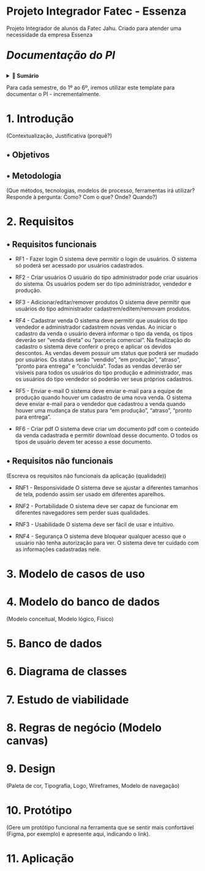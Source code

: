 # Projeto Integrador Fatec - Essenza
Projeto Integrador de alunos da Fatec Jahu. Criado para atender uma necessidade da empresa Essenza

<p align="left" style="font-size:28px;"><strong><em>Documentação do PI</em></strong></p>

<details>
  <summary><strong>📑 Sumário</strong></summary>

- [1. Introdução](#1-introdução)
  - [Objetivos](#-objetivos)
  - [Metodologia](#-metodologia)
- [2. Requisitos](#2-requisitos)
  - [Requisitos funcionais](#-requisitos-funcionais)
  - [Requisitos não funcionais](#-requisitos-não-funcionais)
- [3. Modelo de casos de uso](#3-modelo-de-casos-de-uso)
- [4. Modelo do banco de dados](#4-modelo-do-banco-de-dados)
- [5. Banco de dados](#5-banco-de-dados)
- [6. Diagrama de classes](#6-diagrama-de-classes)
- [7. Estudo de viabilidade](#7-estudo-de-viabilidade)
- [8. Regras de negócio (Modelo canvas)](#8-regras-de-negócio-modelo-canvas)
- [9. Design](#9-design)
- [10. Protótipo](#10-protótipo)
- [11. Aplicação](#11-aplicação)

</details>

Para cada semestre, do 1º ao 6º, iremos utilizar este template para documentar o PI - incrementalmente.

# 1. Introdução
(Contextualização, Justificativa (porquê?)

## • Objetivos

## • Metodologia
(Que métodos, tecnologias, modelos de processo, ferramentas irá utilizar?  
Responde à pergunta: Como? Com o que? Onde? Quando?)  

# 2. Requisitos

## • Requisitos funcionais

- RF1 - Fazer login
  O sistema deve permitir o login de usuários. 
  O sistema só poderá ser acessado por usuários cadastrados.

- RF2 - Criar usuários
  O usuário do tipo administrador pode criar usuários do sistema. Os usuários podem ser do tipo administrador, vendedor e produção.

- RF3 - Adicionar/editar/remover produtos
  O sistema deve permitir que usuários do tipo administrador cadastrem/editem/removam produtos.

- RF4 - Cadastrar venda
  O sistema deve permitir que usuários do tipo vendedor e administrador cadastrem novas vendas.
  Ao iniciar o cadastro da venda o usuário deverá informar o tipo da venda, os tipos deverão ser “venda direta” ou “parceria comercial”.
  Na finalização do cadastro o sistema deve conferir o preço e aplicar os devidos descontos.
  As vendas devem possuir um status que poderá ser mudado por usuários. Os status serão “vendido”, “em produção”, “atraso”, “pronto para entrega” e “concluída”.
  Todas as vendas deverão ser visíveis para todos os usuários do tipo produção e administrador, mas os usuários do tipo vendedor só poderão ver seus próprios cadastros.

- RF5 - Enviar e-mail
  O sistema deve enviar e-mail para a equipe de produção quando houver um cadastro de uma nova venda. O sistema deve enviar e-mail para o vendedor que cadastrou a venda quando houver uma mudança de status para “em produção”, “atraso”, “pronto para entrega”.

- RF6 - Criar pdf
  O sistema deve criar um documento pdf com o conteúdo da venda cadastrada e permitir download desse documento. O todos os tipos de usuário devem ter acesso a esse documento. 

## • Requisitos não funcionais
(Escreva os requisitos não funcionais da aplicação (qualidade))  
- RNF1 - Responsividade
  O sistema deve se ajustar a diferentes tamanhos de tela, podendo assim ser usado em diferentes aparelhos.
  
- RNF2 - Portabilidade
  O sistema deve ser capaz de funcionar em diferentes navegadores sem perder suas qualidades. 
  
- RNF3 - Usabilidade
  O sistema deve ser fácil de usar e intuitivo.
  
- RNF4 - Segurança
  O sistema deve bloquear qualquer acesso que o usuário não tenha autorização para ver. O sistema deve ter cuidado com as informações cadastradas nele. 
  
# 3. Modelo de casos de uso

# 4. Modelo do banco de dados
(Modelo conceitual, Modelo lógico, Físico)

# 5. Banco de dados

# 6. Diagrama de classes

# 7. Estudo de viabilidade

# 8. Regras de negócio (Modelo canvas)

# 9. Design
(Paleta de cor, Tipografia, Logo, Wireframes, Modelo de navegação)

# 10. Protótipo
(Gere um protótipo funcional na ferramenta que se sentir mais confortável (Figma, por exemplo) e apresente aqui, indicando o link).

# 11. Aplicação

